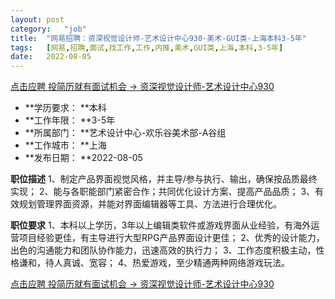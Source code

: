 ```yaml
---
layout:	post
category:	"job"
title:	"网易招聘：资深视觉设计师-艺术设计中心930-美术-GUI类-上海本科3-5年"
tags:	[网易,招聘,面试,找工作,工作,内推,美术,GUI类,上海,本科,3-5年]
date:	2022-08-05
---
```


[点击应聘 投简历就有面试机会 -> 资深视觉设计师-艺术设计中心930](http://mobile.bole.netease.com/bole/boleDetail?id=39541&employeeId=346f03c3cda5f04c&key=all)



- **学历要求： **本科
- **工作年限： **3-5年
- **所属部门： **艺术设计中心-欢乐谷美术部-A谷组
- **工作城市： **上海
- **发布日期： **2022-08-05



**职位描述**
1、制定产品界面视觉风格，并主导/参与执行、输出，确保按品质最终实现；
2、能与各职能部门紧密合作；共同优化设计方案、提高产品品质；
3、有效规划管理界面资源，并能对界面编辑器等工具、方法进行合理优化。



**职位要求**
1、本科以上学历，3年以上编辑类软件或游戏界面从业经验，有海外运营项目经验更佳，有主导进行大型RPG产品界面设计更佳；
2、优秀的设计能力，出色的沟通能力和团队协作能力，迅速高效的执行力；
3、工作态度积极主动，性格谦和，待人真诚、宽容；
4、热爱游戏，至少精通两种网络游戏玩法。



[点击应聘 投简历就有面试机会 -> 资深视觉设计师-艺术设计中心930](http://mobile.bole.netease.com/bole/boleDetail?id=39541&employeeId=346f03c3cda5f04c&key=all)